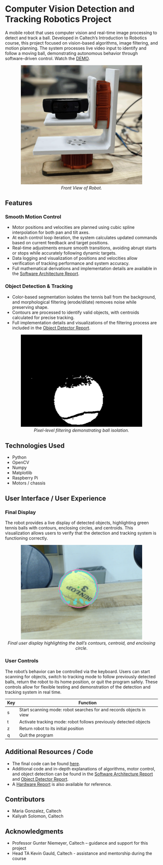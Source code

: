 # Computer Vision Detection and Tracking Robotics Project
A mobile robot that uses computer vision and real-time image processing to detect and track a ball. Developed in Caltech’s Introduction to Robotics course, this project focused on vision-based algorithms, image filtering, and motion planning. The system processes live video input to identify and follow a moving ball, demonstrating autonomous behavior through software-driven control. Watch the [DEMO](https://youtu.be/DlBMCJ5NGuY?si=FC0sL6l1yLbiSdoH). 

<p align="center">
  <img src="Front-View-of-Robot.png" width="400"><br>
  <em>Front View of Robot.</em>
</p>

## Features
### Smooth Motion Control
- Motor positions and velocities are planned using cubic spline interpolation for both pan and tilt axes.
- At each control loop iteration, the system calculates updated commands based on current feedback and target positions.
- Real-time adjustments ensure smooth transitions, avoiding abrupt starts or stops while accurately following dynamic targets.
- Data logging and visualization of positions and velocities allow verification of tracking performance and system accuracy.
- Full mathematical derivations and implementation details are available in the [Software Architecture Report](Software-Architecture-Report.pdf).

### Object Detection & Tracking
- Color-based segmentation isolates the tennis ball from the background, and morphological filtering (erode/dilate) removes noise while preserving shape.
- Contours are processed to identify valid objects, with centroids calculated for precise tracking.
- Full implementation details and visualizations of the filtering process are included in the [Object Detector Report](Object-Detector-Report.pdf).
<p align="center">
  <img src="Object-Filtering.png" width="400"><br>
  <em>Pixel-level filtering demonstrating ball isolation.</em>
</p>
  

## Technologies Used
- Python
- OpenCV 
- Numpy
- Matplotlib
- Raspberry Pi 
- Motors / chassis

## User Interface / User Experience
### Final Display
The robot provides a live display of detected objects, highlighting green tennis balls with contours, enclosing circles, and centroids. This visualization allows users to verify that the detection and tracking system is functioning correctly.

<p align="center">
  <img src="Final-User-Display.png" width="400"><br>
  <em>Final user display highlighting the ball’s contours, centroid, and enclosing circle.</em>
</p>


### User Controls

The robot’s behavior can be controlled via the keyboard. Users can start scanning for objects, switch to tracking mode to follow previously detected balls, return the robot to its home position, or quit the program safely. These controls allow for flexible testing and demonstration of the detection and tracking system in real time.


| Key | Function |
|-----|---------|
| s   | Start scanning mode: robot searches for and records objects in view |
| t   | Activate tracking mode: robot follows previously detected objects |
| z   | Return robot to its initial position |
| q   | Quit the program |

## Additional Resources / Code

- The final code can be found [here](Final-Code.pdf).
- Additional code and in-depth explanations of algorithms, motor control, and object detection can be found in the [Software Architecture Report](Software-Architecture-Report.pdf) and [Object Detector Report](Object-Detector-Report.pdf).
- A [Hardware Report](Hardware-Report.pdf) is also available for reference.

## Contributors
- Maria Gonzalez, Caltech
- Kaliyah Solomon, Caltech

## Acknowledgments
- Professor Gunter Niemeyer, Caltech – guidance and support for this project
- Head TA Kevin Gauld, Caltech - assistance and mentorship during the course

